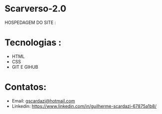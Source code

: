 # Scarverso-2.0


HOSPEDAGEM DO SITE : 
# Tecnologias :
- HTML
- CSS
- GIT E GIHUB
# Contatos:
- Email: gscardazi@hotmail.com
- Linkedin: https://www.linkedin.com/in/guilherme-scardazi-67875a1b8/


